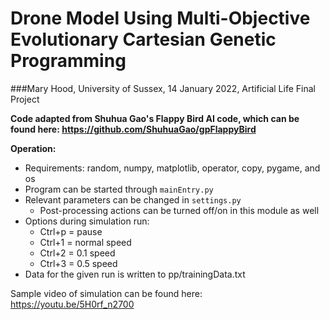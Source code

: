 # Drone Model Using Multi-Objective Evolutionary Cartesian Genetic Programming

###Mary Hood, University of Sussex, 14 January 2022, Artificial Life Final Project

**Code adapted from Shuhua Gao's Flappy Bird AI code, which can be found here: https://github.com/ShuhuaGao/gpFlappyBird**

**Operation:**
- Requirements: random, numpy, matplotlib, operator, copy, pygame, and os
- Program can be started through ``mainEntry.py``
- Relevant parameters can be changed in ``settings.py``
  - Post-processing actions can be turned off/on in this module as well
- Options during simulation run:
  - Ctrl+p = pause
  - Ctrl+1 = normal speed
  - Ctrl+2 = 0.1 speed
  - Ctrl+3 = 0.5 speed
- Data for the given run is written to pp/trainingData.txt

Sample video of simulation can be found here: https://youtu.be/5H0rf_n2700

